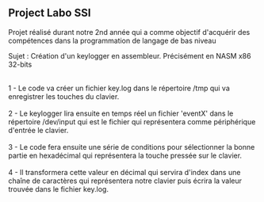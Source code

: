 ## Project Labo SSI

Projet réalisé durant notre 2nd année qui a comme objectif d'acquérir des compétences dans la programmation de langage de bas niveau

Sujet : Création d'un keylogger en assembleur. Précisément en NASM x86 32-bits

\
 1 - Le code va créer un fichier key.log dans le répertoire /tmp qui va  enregistrer les touches du clavier. \
 \
 2 - Le keylogger lira ensuite en temps réel un fichier 'eventX' dans le répertoire /dev/input qui est le fichier qui représentera comme périphérique d'entrée le clavier. \
 \
 3 - Le code fera ensuite une série de conditions pour sélectionner la bonne partie en hexadécimal qui représentera la touche pressée sur le clavier. \
 \
 4 - Il transformera cette valeur en décimal qui servira d'index dans une chaîne de caractères qui représentera notre clavier puis écrira la valeur trouvée dans le fichier key.log.